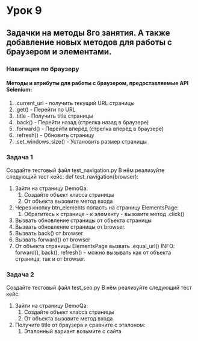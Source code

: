 # Урок 9

## Задачки на методы 8го занятия. А также добавление новых методов для работы с браузером и элементами. 

### Навигация по браузеру
#### Методы и атрибуты для работы с браузером, предоставляемые API Selenium:
1. .current_url - получить текущий URL страницы
2. .get() - Перейти по URL
3. .title - Получить title страницы
4. .back() - Перейти назад (стрелка назад в браузере)
5. .forward() - Перейти вперёд (стрелка вперёд в браузере)
6. .refresh() - Обновить страницу
7. .set_windows_size() - Установить размер страницы

### Задача 1
Создайте тестовый файл test_navigation.py
В нём реализуйте следующий тест кейс: def test_navigation(browser):
1. Зайти на страницу DemoQa:
   1. Создайте объект класса страницы 
   2. От объекта вызовите метод входа
2. Через кнопку btn_elements попасть на страницу ElementsPage:
   1. Обратитесь к странице - к элементу - вызовите метод .click()  
3. Вызвать обновление страницы от объекта страницы
4. Вызвать обновление страницы от browser.
5. Вызвать back() от browser
6. Вызвать forward() от browser
7. От объекта страницы ElementsPage вызвать .equal_url()
INFO: forward(), back(), refresh() - можно вызывать как от объекта страница, так и от browser.

### Задача 2
Создайте тестовый файл test_seo.py
В нём реализуйте следующий тест кейс:
1. Зайти на страницу DemoQa:
   1. Создайте объект класса страницы
   2. От объекта вызовите метод входа
2. Получите title от браузера и сравните с эталоном:
   1. Эталонный вариант возьмите с сайта